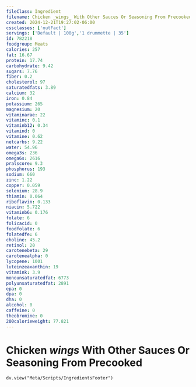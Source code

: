 ```yaml
---
fileClass: Ingredient
filename: Chicken _wings_ With Other Sauces Or Seasoning From Precooked
created: 2024-12-21T19:27:02-06:00
cssclasses: ['nutFact']
servings: ['Default | 100g','1 drummette | 35']
id: 782218
foodgroup: Meats
calories: 257
fat: 16.67
protein: 17.74
carbohydrate: 9.42
sugars: 7.76
fiber: 0.2
cholesterol: 97
saturatedfats: 3.89
calcium: 32
iron: 0.84
potassium: 265
magnesium: 20
vitaminarae: 22
vitaminc: 0.1
vitaminb12: 0.34
vitamind: 0
vitamine: 0.62
netcarbs: 9.22
water: 54.96
omega3s: 236
omega6s: 2616
pralscore: 9.3
phosphorus: 193
sodium: 660
zinc: 1.22
copper: 0.059
selenium: 28.9
thiamin: 0.064
riboflavin: 0.133
niacin: 5.722
vitaminb6: 0.176
folate: 6
folicacid: 0
foodfolate: 6
folatedfe: 6
choline: 45.2
retinol: 20
carotenebeta: 29
carotenealpha: 0
lycopene: 1001
luteinzeaxanthin: 19
vitamink: 3.9
monounsaturatedfat: 6773
polyunsaturatedfat: 2891
epa: 0
dpa: 0
dha: 0
alcohol: 0
caffeine: 0
theobromine: 0
200calorieweight: 77.821
---
```


# Chicken _wings_ With Other Sauces Or Seasoning From Precooked

```dataviewjs
dv.view("Meta/Scripts/IngredientsFooter")
```